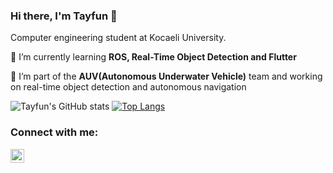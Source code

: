 ### Hi there, I'm Tayfun 👋

Computer engineering student at Kocaeli University.

🌱 I’m currently learning **ROS, Real-Time Object Detection and Flutter**

:ocean: I’m part of the **AUV(Autonomous Underwater Vehicle)** team and working on real-time object detection and autonomous navigation

![Tayfun's GitHub stats](https://github-readme-stats.vercel.app/api?username=tayfunkscu&hide=contribs,prs)
[![Top Langs](https://github-readme-stats.vercel.app/api/top-langs/?username=tayfun&langs_count=8)](https://github.com/anuraghazra/github-readme-stats)

### Connect with me:

[<img align="left" alt="codeSTACKr | LinkedIn" width="22px" src="https://cdn.jsdelivr.net/npm/simple-icons@v3/icons/linkedin.svg" />][linkedin]

[linkedin]: https://linkedin.com/in/tayfunkscu
